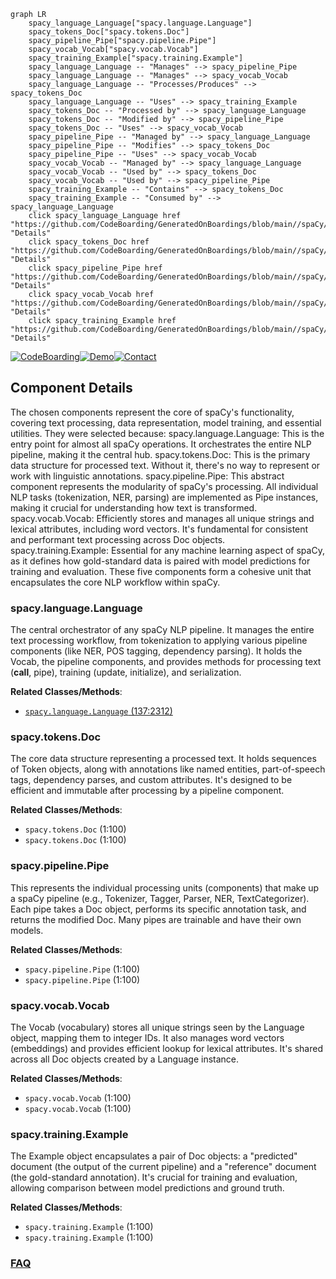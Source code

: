 ```mermaid
graph LR
    spacy_language_Language["spacy.language.Language"]
    spacy_tokens_Doc["spacy.tokens.Doc"]
    spacy_pipeline_Pipe["spacy.pipeline.Pipe"]
    spacy_vocab_Vocab["spacy.vocab.Vocab"]
    spacy_training_Example["spacy.training.Example"]
    spacy_language_Language -- "Manages" --> spacy_pipeline_Pipe
    spacy_language_Language -- "Manages" --> spacy_vocab_Vocab
    spacy_language_Language -- "Processes/Produces" --> spacy_tokens_Doc
    spacy_language_Language -- "Uses" --> spacy_training_Example
    spacy_tokens_Doc -- "Processed by" --> spacy_language_Language
    spacy_tokens_Doc -- "Modified by" --> spacy_pipeline_Pipe
    spacy_tokens_Doc -- "Uses" --> spacy_vocab_Vocab
    spacy_pipeline_Pipe -- "Managed by" --> spacy_language_Language
    spacy_pipeline_Pipe -- "Modifies" --> spacy_tokens_Doc
    spacy_pipeline_Pipe -- "Uses" --> spacy_vocab_Vocab
    spacy_vocab_Vocab -- "Managed by" --> spacy_language_Language
    spacy_vocab_Vocab -- "Used by" --> spacy_tokens_Doc
    spacy_vocab_Vocab -- "Used by" --> spacy_pipeline_Pipe
    spacy_training_Example -- "Contains" --> spacy_tokens_Doc
    spacy_training_Example -- "Consumed by" --> spacy_language_Language
    click spacy_language_Language href "https://github.com/CodeBoarding/GeneratedOnBoardings/blob/main//spaCy/spacy_language_Language.md" "Details"
    click spacy_tokens_Doc href "https://github.com/CodeBoarding/GeneratedOnBoardings/blob/main//spaCy/spacy_tokens_Doc.md" "Details"
    click spacy_pipeline_Pipe href "https://github.com/CodeBoarding/GeneratedOnBoardings/blob/main//spaCy/spacy_pipeline_Pipe.md" "Details"
    click spacy_vocab_Vocab href "https://github.com/CodeBoarding/GeneratedOnBoardings/blob/main//spaCy/spacy_vocab_Vocab.md" "Details"
    click spacy_training_Example href "https://github.com/CodeBoarding/GeneratedOnBoardings/blob/main//spaCy/spacy_training_Example.md" "Details"
```
[![CodeBoarding](https://img.shields.io/badge/Generated%20by-CodeBoarding-9cf?style=flat-square)](https://github.com/CodeBoarding/CodeBoarding)[![Demo](https://img.shields.io/badge/Try%20our-Demo-blue?style=flat-square)](https://www.codeboarding.org/demo)[![Contact](https://img.shields.io/badge/Contact%20us%20-%20contact@codeboarding.org-lightgrey?style=flat-square)](mailto:contact@codeboarding.org)

## Component Details

The chosen components represent the core of spaCy's functionality, covering text processing, data representation, model training, and essential utilities. They were selected because: spacy.language.Language: This is the entry point for almost all spaCy operations. It orchestrates the entire NLP pipeline, making it the central hub. spacy.tokens.Doc: This is the primary data structure for processed text. Without it, there's no way to represent or work with linguistic annotations. spacy.pipeline.Pipe: This abstract component represents the modularity of spaCy's processing. All individual NLP tasks (tokenization, NER, parsing) are implemented as Pipe instances, making it crucial for understanding how text is transformed. spacy.vocab.Vocab: Efficiently stores and manages all unique strings and lexical attributes, including word vectors. It's fundamental for consistent and performant text processing across Doc objects. spacy.training.Example: Essential for any machine learning aspect of spaCy, as it defines how gold-standard data is paired with model predictions for training and evaluation. These five components form a cohesive unit that encapsulates the core NLP workflow within spaCy.

### spacy.language.Language
The central orchestrator of any spaCy NLP pipeline. It manages the entire text processing workflow, from tokenization to applying various pipeline components (like NER, POS tagging, dependency parsing). It holds the Vocab, the pipeline components, and provides methods for processing text (__call__, pipe), training (update, initialize), and serialization.


**Related Classes/Methods**:

- <a href="https://github.com/explosion/spaCy/blob/master/spacy/language.py#L137-L2312" target="_blank" rel="noopener noreferrer">`spacy.language.Language` (137:2312)</a>


### spacy.tokens.Doc
The core data structure representing a processed text. It holds sequences of Token objects, along with annotations like named entities, part-of-speech tags, dependency parses, and custom attributes. It's designed to be efficient and immutable after processing by a pipeline component.


**Related Classes/Methods**:

- `spacy.tokens.Doc` (1:100)
- `spacy.tokens.Doc` (1:100)


### spacy.pipeline.Pipe
This represents the individual processing units (components) that make up a spaCy pipeline (e.g., Tokenizer, Tagger, Parser, NER, TextCategorizer). Each pipe takes a Doc object, performs its specific annotation task, and returns the modified Doc. Many pipes are trainable and have their own models.


**Related Classes/Methods**:

- `spacy.pipeline.Pipe` (1:100)
- `spacy.pipeline.Pipe` (1:100)


### spacy.vocab.Vocab
The Vocab (vocabulary) stores all unique strings seen by the Language object, mapping them to integer IDs. It also manages word vectors (embeddings) and provides efficient lookup for lexical attributes. It's shared across all Doc objects created by a Language instance.


**Related Classes/Methods**:

- `spacy.vocab.Vocab` (1:100)
- `spacy.vocab.Vocab` (1:100)


### spacy.training.Example
The Example object encapsulates a pair of Doc objects: a "predicted" document (the output of the current pipeline) and a "reference" document (the gold-standard annotation). It's crucial for training and evaluation, allowing comparison between model predictions and ground truth.


**Related Classes/Methods**:

- `spacy.training.Example` (1:100)
- `spacy.training.Example` (1:100)




### [FAQ](https://github.com/CodeBoarding/GeneratedOnBoardings/tree/main?tab=readme-ov-file#faq)